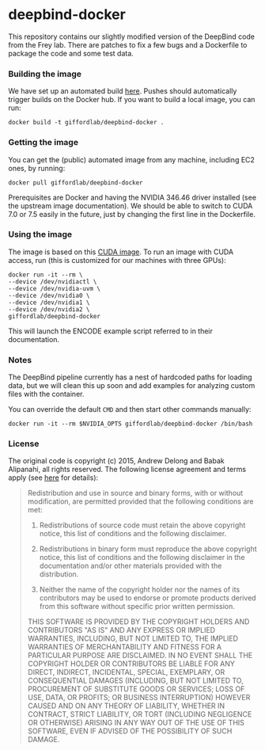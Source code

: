deepbind-docker
==============

This repository contains our slightly modified version of the
DeepBind code from the Frey lab.  There are patches to fix a few bugs
and a Dockerfile to package the code and some test data.

### Building the image

We have set up an automated build
[here](https://hub.docker.com/r/giffordlab/deepbind-docker/).  Pushes
should automatically trigger builds on the Docker hub.  If you want to
build a local image, you can run:

    docker build -t giffordlab/deepbind-docker .

### Getting the image

You can get the (public) automated image from any machine, including
EC2 ones, by running:

    docker pull giffordlab/deepbind-docker

Prerequisites are Docker and having the NVIDIA 346.46 driver installed
(see the upstream image documentation).  We should be able to switch
to CUDA 7.0 or 7.5 easily in the future, just by changing the first
line in the Dockerfile.

### Using the image

The image is based on this [CUDA
image](https://github.com/Kaixhin/dockerfiles/tree/master/cuda/cuda_v6.5).
To run an image with CUDA access, run (this is customized for our
machines with three GPUs):

    docker run -it --rm \
    --device /dev/nvidiactl \
    --device /dev/nvidia-uvm \
    --device /dev/nvidia0 \
    --device /dev/nvidia1 \
    --device /dev/nvidia2 \
    giffordlab/deepbind-docker

This will launch the ENCODE example script referred to in their documentation.

### Notes

The DeepBind pipeline currently has a nest of hardcoded paths for
loading data, but we will clean this up soon and add examples for
analyzing custom files with the container.

You can override the default `CMD` and then start other commands
manually:

    docker run -it --rm $NVIDIA_OPTS giffordlab/deepbind-docker /bin/bash

### License

The original code is copyright (c) 2015, Andrew Delong and Babak
Alipanahi, all rights reserved.  The following license agreement and
terms apply (see
[here](https://github.com/gifford-lab/deepbind-docker/blob/master/README.TXT)
for details):

 > Redistribution and use in source and binary forms, with or without
 > modification, are permitted provided that the following conditions
 > are met:
 >
 > 1. Redistributions of source code must retain the above copyright
 > notice, this list of conditions and the following disclaimer.
 >
 > 2. Redistributions in binary form must reproduce the above
 > copyright notice, this list of conditions and the following
 > disclaimer in the documentation and/or other materials provided
 > with the distribution.
 >
 > 3. Neither the name of the copyright holder nor the names of its
 > contributors may be used to endorse or promote products derived
 > from this software without specific prior written permission.
 >
 > THIS SOFTWARE IS PROVIDED BY THE COPYRIGHT HOLDERS AND CONTRIBUTORS
 > "AS IS" AND ANY EXPRESS OR IMPLIED WARRANTIES, INCLUDING, BUT NOT
 > LIMITED TO, THE IMPLIED WARRANTIES OF MERCHANTABILITY AND FITNESS
 > FOR A PARTICULAR PURPOSE ARE DISCLAIMED. IN NO EVENT SHALL THE
 > COPYRIGHT HOLDER OR CONTRIBUTORS BE LIABLE FOR ANY DIRECT,
 > INDIRECT, INCIDENTAL, SPECIAL, EXEMPLARY, OR CONSEQUENTIAL DAMAGES
 > (INCLUDING, BUT NOT LIMITED TO, PROCUREMENT OF SUBSTITUTE GOODS OR
 > SERVICES; LOSS OF USE, DATA, OR PROFITS; OR BUSINESS INTERRUPTION)
 > HOWEVER CAUSED AND ON ANY THEORY OF LIABILITY, WHETHER IN CONTRACT,
 > STRICT LIABILITY, OR TORT (INCLUDING NEGLIGENCE OR OTHERWISE)
 > ARISING IN ANY WAY OUT OF THE USE OF THIS SOFTWARE, EVEN IF ADVISED
 > OF THE POSSIBILITY OF SUCH DAMAGE.
